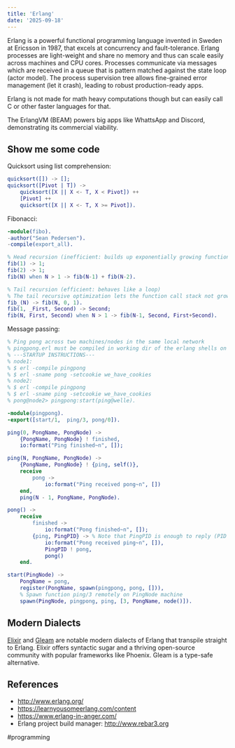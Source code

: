 ```yaml
---
title: 'Erlang'
date: '2025-09-18'
---
```

Erlang is a powerful functional programming language invented in Sweden at Ericsson in 1987, that excels at concurrency and fault-tolerance. Erlang processes are light-weight and share  no memory and thus can scale easily across machines and CPU cores. Processes communicate via messages which are received in a queue that is pattern matched against the state loop (actor model). The process supervision tree allows fine-grained error management (let it crash), leading to robust production-ready apps.

Erlang is not made for math heavy computations though but can easily call C or other faster languages for that.

The ErlangVM (BEAM) powers big apps like WhattsApp and Discord, demonstrating its commercial viability.

## Show me some code

Quicksort using list comprehension:
```erlang
quicksort([]) -> [];
quicksort([Pivot | T]) ->
    quicksort([X || X <- T, X < Pivot]) ++
    [Pivot] ++
    quicksort([X || X <- T, X >= Pivot]).
```

Fibonacci:
```erlang
-module(fibo).
-author("Sean Pedersen").
-compile(export_all).

% Head recursion (inefficient: builds up exponentially growing function call stack: 2^N)
fib(1) -> 1;
fib(2) -> 1;
fib(N) when N > 1 -> fib(N-1) + fib(N-2).

% Tail recursion (efficient: behaves like a loop)
% The tail recursive optimization lets the function call stack not grow at all)
fib_(N) -> fib(N, 0, 1).
fib(1, _First, Second) -> Second;
fib(N, First, Second) when N > 1 -> fib(N-1, Second, First+Second).
```

Message passing:
```erlang
% Ping pong across two machines/nodes in the same local network
% pingpong.erl must be compiled in working dir of the erlang shells on both machines!
% ---STARTUP INSTRUCTIONS---
% node1:
% $ erl -compile pingpong
% $ erl -sname pong -setcookie we_have_cookies
% node2:
% $ erl -compile pingpong
% $ erl -sname ping -setcookie we_have_cookies
% pong@node2> pingpong:start(ping@welle).

-module(pingpong).
-export([start/1,  ping/3, pong/0]).

ping(0, PongName, PongNode) ->
    {PongName, PongNode} ! finished,
    io:format("Ping finished~n", []);

ping(N, PongName, PongNode) ->
    {PongName, PongNode} ! {ping, self()},
    receive
        pong ->
            io:format("Ping received pong~n", [])
    end,
    ping(N - 1, PongName, PongNode).

pong() ->
    receive
        finished ->
            io:format("Pong finished~n", []);
        {ping, PingPID} -> % Note that PingPID is enough to reply (PID contains info about its node)
            io:format("Pong received ping~n", []),
            PingPID ! pong,
            pong()
    end.

start(PingNode) ->
    PongName = pong,
    register(PongName, spawn(pingpong, pong, [])),
    % Spawn function ping/3 remotely on PingNode machine
    spawn(PingNode, pingpong, ping, [3, PongName, node()]).
```

## Modern Dialects

[Elixir](https://elixir-lang.org/) and [Gleam](https://gleam.run/) are notable modern dialects of Erlang that transpile straight to Erlang. Elixir offers syntactic sugar and a thriving open-source community with popular frameworks like Phoenix. Gleam is a type-safe alternative.

## References

- <http://www.erlang.org/>
- <https://learnyousomeerlang.com/content>
- <https://www.erlang-in-anger.com/>
- Erlang project build manager: <http://www.rebar3.org>

#programming
